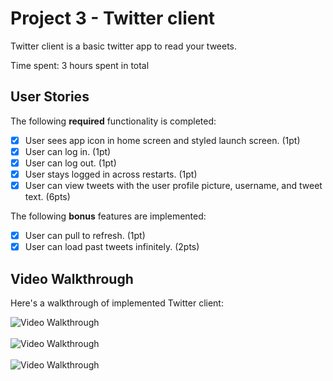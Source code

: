 # Project 3 - Twitter client

Twitter client is a basic twitter app to read your tweets.

Time spent: 3 hours spent in total

## User Stories

The following **required** functionality is completed:

- [x] User sees app icon in home screen and styled launch screen. (1pt)
- [x] User can log in. (1pt)
- [x] User can log out. (1pt)
- [x] User stays logged in across restarts. (1pt)
- [x] User can view tweets with the user profile picture, username, and tweet text. (6pts)

The following **bonus** features are implemented:

- [x] User can pull to refresh. (1pt)
- [x] User can load past tweets infinitely. (2pts)

## Video Walkthrough

Here's a walkthrough of implemented Twitter client:

<img src='https://i.imgur.com/1zdqOFH.gif' title='Video Walkthrough' width='' alt='Video Walkthrough' />
<br> </br>
<img src='https://i.imgur.com/iFONNFL.gif' title='Video Walkthrough' width='' alt='Video Walkthrough' />
<br> </br>
<img src='https://i.imgur.com/5ZtA4j4.gif' title='Video Walkthrough' width='' alt='Video Walkthrough' />
